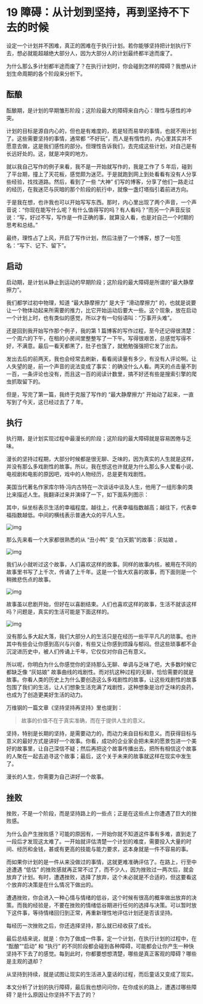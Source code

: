 # 19 障碍：从计划到坚持，再到坚持不下去的时候

设定一个计划并不困难，真正的困难在于执行计划。若你能够坚持把计划执行下去，想必就能超越绝大部分人，因为大部分人的计划最终都半途而废了。

为什么那么多计划都半途而废了？在执行计划时，你会碰到怎样的障碍？我想从计划生命周期的各个阶段来分析下。

## 酝酿

酝酿期，是计划的早期雏形阶段；这阶段最大的障碍来自内心：理性与感性的冲突。

计划的目标是源自内心的，但也是有难度的，若是轻而易举的事情，也就不用计划了。这些需要坚持的事情，通常都 “不好玩”，而人是有惰性的，内心里其实并不愿意去做，这是我们感性的部分。但理性告诉我们，去完成这些计划，对自己是有长远好处的。这，就是冲突的地方。

就以我自己写作的例子来看，我不是一开始就写作的，我是工作了 5 年后，碰到了平台期，撞上了天花板，感觉颇为迷茫。于是就跑到网上到处看看有没有人分享些经验，找找道路。然后，看到了一些 “大神” 们写的博客，分享了他们一路走过的经历，在我迷茫与灰暗的那个阶段的航行中，就像一盏灯塔指引着前进方向。

于是我在想，也许我也可以开始写写东西。那时，内心里出现了两个声音，一个声音说：“你现在能写什么呢？有什么值得写的吗？有人看吗？”而另一个声音反驳说：“写，好过不写，写作是一件正确的事，就算没人看，也是对自己一个时期的思考和总结。”

最终，理性占了上风，开启了写作计划，然后注册了一个博客，想了一句签名：“写下、记下、留下”。

## 启动

启动期，是计划从静止到运动的早期阶段；这阶段的最大障碍是所谓的“最大静摩擦力”。

我们都学过初中物理，知道 “最大静摩擦力” 是大于 “滑动摩擦力” 的，也就是说要让一个物体动起来所需要的推力，比它开始运动后要大一些。这个现象，放在启动一个计划上时，也有类似的感觉，所以才有一句俗语叫：“万事开头难”。

还是回到我开始写作那个例子，我的第 1 篇博客的写作过程，至今还记得很清楚：一个周六的下午，在租的小房间里整整写了一下午。写得很艰苦，总感觉写得不好，不满意。最后一看天都黑了，肚子也饿了，就勉勉强强把它发了出去。

发出去后的前两天，我也会经常去刷新，看看阅读量有多少，有没有人评论啊。让人失望的是，前一个声音的说法变成了事实：的确没什么人看。两天的点击量不到一百，一条评论也没有，而且这一百的阅读计数里，搞不好还有些是搜索引擎的爬虫抓取留下的。

但是，写完了第一篇，我终于克服了写作的 “最大静摩擦力” 开始动了起来，一直写到了今天，这已经过去了 7 年。

## 执行

执行期，是计划实现过程中最漫长的阶段；这阶段的最大障碍就是容易困倦与乏味。

漫长的坚持过程期，大部分时候都是很无聊、乏味的，因为真实的人生就是这样，并没有那么多戏剧性的故事。所以，我在想这也许就是为什么那么多人爱看小说、电视剧和电影的原因吧，戏中的人物经历，总是更有戏剧性。

美国当代著名作家库尔特·冯内古特在一次谈话中谈及人生，他用了一组形象的类比来描述人生。我翻译过来并演绎了一下，如下面系列图示：

其中，纵坐标表示生活的幸福程度。越往上，代表幸福指数越高；越往下，代表幸福指数越低。中间的横线表示普通大众的平凡人生。

![img](assets/5291d444d35ebe736de08bbb2503d74f.png)

那么先来看一个大家都很熟悉的从 “丑小鸭” 变 “白天鹅”的故事：灰姑娘 。

![img](assets/79d7281a2f4adfc6a4a509561f91fb79.png)

我们从小就听过这个故事，人们喜欢这样的故事。同样的故事内核，被用在不同的故事里书写了上千次，传诵了上千年。这是一个皆大欢喜的故事，而下面则是一个稍微悲伤点的故事。

![img](assets/aa7351ed56d7f29fc32cec41c96b4be5.png)

故事虽以悲剧开始，但好在以喜剧结束。人们也喜欢这样的故事，生活不就该这样吗？问题是，真实的生活可能是下面这样的。

![img](assets/3684a990e54531a1206f54eda5ee177e.png)

没有那么多大起大落，我们大部分人的生活只是在经历一些平平凡凡的琐事。也许其中有些会让你感到高兴与兴奋，有些又让你感到烦躁与郁闷。但这些琐事都不会沉淀进历史中，被人们传诵上千年，它仅仅对你自己有意义。

所以呢，你明白为什么你感觉你的坚持那么无聊、单调与乏味了吧，大多数时候它都缺乏像 “灰姑娘” 故事曲线的戏剧性。而对抗这种过程的无聊，恰恰需要的就是故事。你看人类的历史上为什么要创造这么多戏剧性的故事，让这些戏剧性的故事包围了我们的生活，让人们想象生活充满了戏剧性，这种想象是治疗乏味的良药，也成为了创造更美好生活的动力。

万维钢的一篇文章《坚持坚持再坚持》里也提到：

> 故事的价值不在于真实准确，而在于提供人生的意义。

坚持，特别是长期的坚持，是需要动力的，而动力来自目标和意义。而获得目标与意义的最好方式是讲好一个故事。你看，成功的企业家会把未来的愿景包进一个美好的故事里，让自己深信不疑；然后再把这个故事传播出去，把所有相信这个故事的人聚在一起去追寻这个故事；最后，这个关于未来的故事就这样在现实中发生了。

漫长的人生，你需要为自己讲好一个故事。

## 挫败

挫败，不是一个阶段，而是坚持路上的一些点；正是在这些点上你遭遇了巨大的挫败感。

为什么会产生挫败感？可能的原因有，一开始你就不知道这件事有多难，直到走了一段后才发现这太难了。一开始就评估清楚一个计划的难度，需要投入大量的时间、经历和金钱，甚或有更高的技能与能力要求，这本身就是一件不容易的事。

而如果你计划的是一件从来没做过的事情，这就更难准确评估了。在路上，行至中途遭遇 “低估” 的挫败感就再正常不过了，而不少人，因为挫败过一两次后，就会放弃了计划。有时，遭遇挫败，选择了放弃，这个未必就是不合适的，但这要看这个放弃的决策是在什么情况下做出的。

遭遇挫败，你会进入一种心情与情绪的低谷，这个时候有很高的概率做出放弃的决策。而我的经验是，不要在挫败的情绪低谷期进行任何的选择与决策。可以暂时放下这件事，等待情绪回归到正常，再重新理性地评估计划还是否该坚持。

每经历一次挫败之后，你还选择坚持，那么就已经收获了成长。

最后总结来说，就是：你为了做成一件事，定一个计划，在执行计划的过程中，在 “酝酿”“启动” 和 “执行” 的不同阶段都会碰到各种障碍，可能都会让你产生一种快坚持不下去了的感觉。每到此时，你都要想想清楚，哪些是真正客观的障碍？哪些是主观的退却？

从坚持到持续，就是试图让现实的生活进入童话的过程，而后童话又变成了现实。

本文分析了计划的执行障碍，最后我也想问问你，在你成长的路上，遭遇过哪些障碍？是什么原因让你坚持不下去了的？
